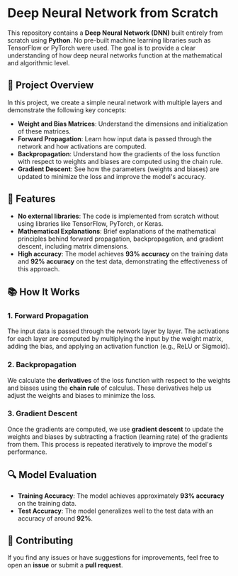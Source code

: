 # Deep Neural Network from Scratch

This repository contains a **Deep Neural Network (DNN)** built entirely from scratch using **Python**. No pre-built machine learning libraries such as TensorFlow or PyTorch were used. The goal is to provide a clear understanding of how deep neural networks function at the mathematical and algorithmic level.

## 🧠 Project Overview

In this project, we create a simple neural network with multiple layers and demonstrate the following key concepts:

- **Weight and Bias Matrices**: Understand the dimensions and initialization of these matrices.
- **Forward Propagation**: Learn how input data is passed through the network and how activations are computed.
- **Backpropagation**: Understand how the gradients of the loss function with respect to weights and biases are computed using the chain rule.
- **Gradient Descent**: See how the parameters (weights and biases) are updated to minimize the loss and improve the model's accuracy.

## 🔧 Features

- **No external libraries**: The code is implemented from scratch without using libraries like TensorFlow, PyTorch, or Keras. 
- **Mathematical Explanations**: Brief explanations of the mathematical principles behind forward propagation, backpropagation, and gradient descent, including matrix dimensions.
- **High accuracy**: The model achieves **93% accuracy** on the training data and **92% accuracy** on the test data, demonstrating the effectiveness of this approach.

## 📚 How It Works

### 1. **Forward Propagation**
   The input data is passed through the network layer by layer. The activations for each layer are computed by multiplying the input by the weight matrix, adding the bias, and applying an activation function (e.g., ReLU or Sigmoid).

### 2. **Backpropagation**
   We calculate the **derivatives** of the loss function with respect to the weights and biases using the **chain rule** of calculus. These derivatives help us adjust the weights and biases to minimize the loss.

### 3. **Gradient Descent**
   Once the gradients are computed, we use **gradient descent** to update the weights and biases by subtracting a fraction (learning rate) of the gradients from them. This process is repeated iteratively to improve the model's performance.


## 🔍 Model Evaluation

- **Training Accuracy**: The model achieves approximately **93% accuracy** on the training data.
- **Test Accuracy**: The model generalizes well to the test data with an accuracy of around **92%**.

## 💬 Contributing

If you find any issues or have suggestions for improvements, feel free to open an **issue** or submit a **pull request**.
